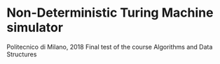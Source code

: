 # Non-Deterministic Turing Machine simulator

Politecnico di Milano, 2018
Final test of the course Algorithms and Data Structures
